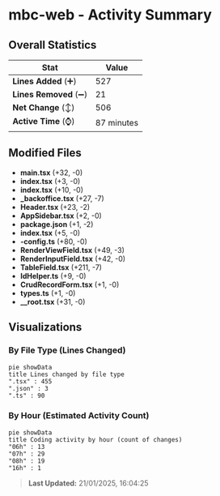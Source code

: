 # mbc-web - Activity Summary 

## Overall Statistics

| Stat                   | Value                                                             |
| ---------------------- | ----------------------------------------------------------------- |
| **Lines Added** (➕)   | 527                                          |
| **Lines Removed** (➖) | 21                                        |
| **Net Change** (↕)    | 506                |
| **Active Time** (⌚)   | 87 minutes |


## Modified Files
- **main.tsx** (+32, -0)
- **index.tsx** (+3, -0)
- **index.tsx** (+10, -0)
- **_backoffice.tsx** (+27, -7)
- **Header.tsx** (+23, -2)
- **AppSidebar.tsx** (+2, -0)
- **package.json** (+1, -2)
- **index.tsx** (+5, -0)
- **-config.ts** (+80, -0)
- **RenderViewField.tsx** (+49, -3)
- **RenderInputField.tsx** (+42, -0)
- **TableField.tsx** (+211, -7)
- **IdHelper.ts** (+9, -0)
- **CrudRecordForm.tsx** (+1, -0)
- **types.ts** (+1, -0)
- **__root.tsx** (+31, -0)

## Visualizations

### By File Type (Lines Changed)

```mermaid
pie showData
title Lines changed by file type
".tsx" : 455
".json" : 3
".ts" : 90
```

### By Hour (Estimated Activity Count)

```mermaid
pie showData
title Coding activity by hour (count of changes)
"06h" : 13
"07h" : 29
"08h" : 19
"16h" : 1
```


> **Last Updated:** 21/01/2025, 16:04:25